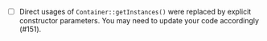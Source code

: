 * [ ] Direct usages of `Container::getInstances()` were replaced by explicit constructor parameters. You may need to update your code accordingly (#151).
